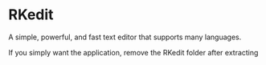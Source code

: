 # RKedit
A simple, powerful, and fast text editor that supports many languages. 

If you simply want the application, remove the RKedit folder after extracting
